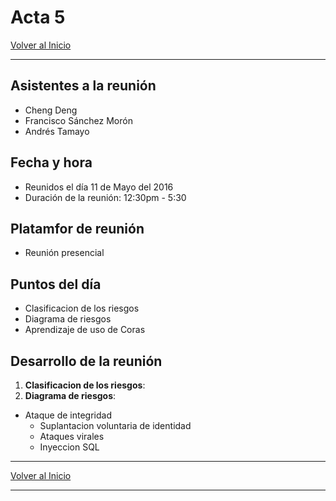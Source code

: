 # Acta 5

[Volver al Inicio](/projects/security)

--------

## Asistentes a la reunión

- Cheng Deng
- Francisco Sánchez Morón
- Andrés Tamayo

## Fecha y hora

- Reunidos el día 11 de Mayo del 2016
- Duración de la reunión: 12:30pm - 5:30

## Platamfor de reunión

- Reunión presencial

## Puntos del día

- Clasificacion de los riesgos
- Diagrama de riesgos
- Aprendizaje de uso de Coras

## Desarrollo de la reunión

1. __Clasificacion de los riesgos__:
2. __Diagrama de riesgos__:
  - Ataque de integridad
    - Suplantacion voluntaria de identidad
    - Ataques virales
    - Inyeccion SQL

--------

[Volver al Inicio](/projects/security)

--------
